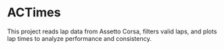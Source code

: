 # ACTimes
This project reads lap data from Assetto Corsa, filters valid laps, and plots lap times to analyze performance and consistency.
